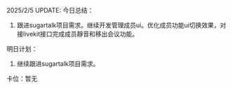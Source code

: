 2025/2/5 UPDATE:
今日总结：

1. 跟进sugartalk项目需求。继续开发管理成员ui。优化成员功能ui切换效果，对接livekit接口完成成员靜音和移出会议功能。

明日计划：

1. 继续跟进sugartalk项目需求。

卡位：暂无

